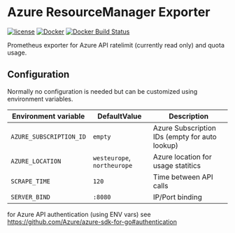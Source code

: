 Azure ResourceManager Exporter
==============================

[![license](https://img.shields.io/github/license/mblaschke/azure-resourcemanager-exporter.svg)](https://github.com/mblaschke/azure-resourcemanager-exporter/blob/master/LICENSE)
[![Docker](https://img.shields.io/badge/docker-mblaschke%2Fazure--resourcemanager--exporter-blue.svg?longCache=true&style=flat&logo=docker)](https://hub.docker.com/r/mblaschke/azure-resourcemanager-exporter/)
[![Docker Build Status](https://img.shields.io/docker/build/mblaschke/azure-resourcemanager-exporter.svg)](https://hub.docker.com/r/mblaschke/azure-resourcemanager-exporter/)

Prometheus exporter for Azure API ratelimit (currently read only) and quota usage.

Configuration
-------------

Normally no configuration is needed but can be customized using environment variables.

| Environment variable     | DefaultValue                | Description                                                       |
|--------------------------|-----------------------------|-------------------------------------------------------------------|
| `AZURE_SUBSCRIPTION_ID`  | `empty`                     | Azure Subscription IDs (empty for auto lookup)                    |
| `AZURE_LOCATION`         | `westeurope`, `northeurope` | Azure location for usage statitics                                |
| `SCRAPE_TIME`            | `120`                       | Time between API calls                                            |
| `SERVER_BIND`            | `:8080`                     | IP/Port binding                                                   |

for Azure API authentication (using ENV vars) see https://github.com/Azure/azure-sdk-for-go#authentication
